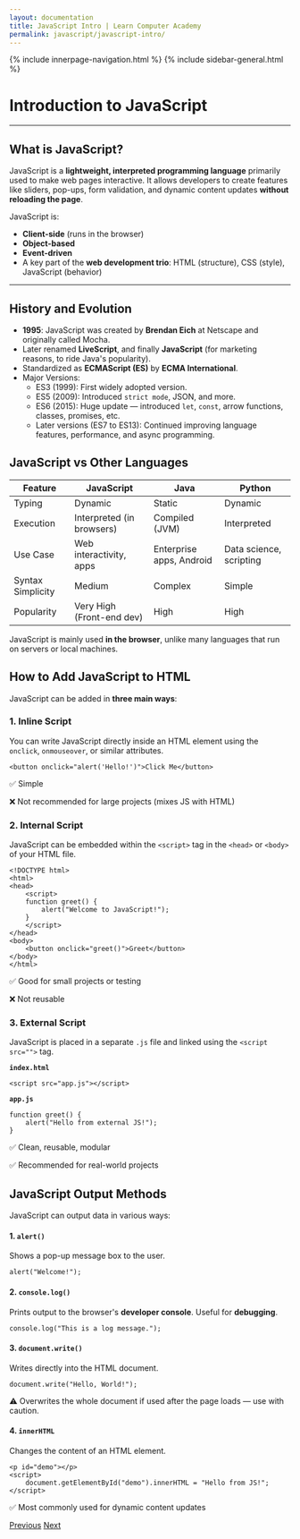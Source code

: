 ```yaml
---
layout: documentation
title: JavaScript Intro | Learn Computer Academy
permalink: javascript/javascript-intro/
---
```

<div class="loader">
{% include innerpage-navigation.html %}
{% include sidebar-general.html %}
            <div class="page-content">
                <div class="content-wrapper">
                    <div class="row">
                        <div class="col-md-9 content">
                            <!-- Your content goes started here -->
                            <div class="doc-content">
                                <h1>Introduction to JavaScript</h1>
                                <hr>
                                <h2>What is JavaScript?</h2>
                                <p>JavaScript is a <strong>lightweight, interpreted programming language</strong> primarily used to make web pages interactive. It allows developers to create features like sliders, pop-ups, form validation, and dynamic content updates <strong>without reloading the page</strong>.</p>
                                <p>JavaScript is:</p>
                                <ul>
                                    <li><strong>Client-side</strong> (runs in the browser)</li>
                                    <li><strong>Object-based</strong></li>
                                    <li><strong>Event-driven</strong></li>
                                    <li>A key part of the <strong>web development trio</strong>: HTML (structure), CSS (style), JavaScript (behavior)</li>
                                </ul>
                                <hr>
                                <h2>History and Evolution</h2>
                                <ul>
                                    <li><strong>1995</strong>: JavaScript was created by <strong>Brendan Eich</strong> at Netscape and originally called Mocha.</li>
                                    <li>Later renamed <strong>LiveScript</strong>, and finally <strong>JavaScript</strong> (for marketing reasons, to ride Java's popularity).</li>
                                    <li>Standardized as <strong>ECMAScript (ES)</strong> by <strong>ECMA International</strong>.</li>
                                    <li>Major Versions:
                                        <ul>
                                            <li>ES3 (1999): First widely adopted version.</li>
                                            <li>ES5 (2009): Introduced <code>strict mode</code>, JSON, and more.</li>
                                            <li>ES6 (2015): Huge update — introduced <code>let</code>, <code>const</code>, arrow functions, classes, promises, etc.</li>
                                            <li>Later versions (ES7 to ES13): Continued improving language features, performance, and async programming.</li>
                                        </ul>
                                    </li>
                                </ul>
                                <h2>JavaScript vs Other Languages</h2>
                                <table class="table table-striped table-bordered">
                                    <thead class="thead-shades">
                                        <tr>
                                            <th scope="col">Feature</th>
                                            <th scope="col">JavaScript</th>
                                            <th scope="col">Java</th>
                                            <th scope="col">Python</th>
                                        </tr>
                                    </thead>
                                    <tbody>
                                        <tr>
                                            <td scope="row">Typing</td>
                                            <td>Dynamic</td>
                                            <td>Static</td>
                                            <td>Dynamic</td>
                                        </tr>
                                        <tr>
                                            <td scope="row">Execution</td>
                                            <td>Interpreted (in browsers)</td>
                                            <td>Compiled (JVM)</td>
                                            <td>Interpreted</td>
                                        </tr>  
                                        <tr>
                                            <td scope="row">Use Case</td>
                                            <td>Web interactivity, apps</td>
                                            <td>Enterprise apps, Android</td>
                                            <td>Data science, scripting</td>
                                        </tr>                                          
                                        <tr>
                                            <td scope="row">Syntax Simplicity</td>
                                            <td>Medium</td>
                                            <td>Complex</td>
                                            <td>Simple</td>
                                        </tr>                                         
                                        <tr>
                                            <td scope="row">Popularity</td>
                                            <td>Very High (Front-end dev)</td>
                                            <td>High</td>
                                            <td>High</td>
                                        </tr>                                        
                                    </tbody>
                                </table>
                                <p>JavaScript is mainly used <strong>in the browser</strong>, unlike many languages that run on servers or local machines.</p>
                                <h2>How to Add JavaScript to HTML</h2>
                                <p>JavaScript can be added in <strong>three main ways</strong>:</p>
                                <h3>1. Inline Script</h3>
                                <p>You can write JavaScript directly inside an HTML element using the <code>onclick</code>, <code>onmouseover</code>, or similar attributes.</p>
                                <pre class="snippet"><code class="html">&lt;button onclick="alert('Hello!')">Click Me&lt;/button></code></pre>
                                <p>✅ Simple</p>
                                <p>❌ Not recommended for large projects (mixes JS with HTML)</p>
                                <h3>2. Internal Script</h3>
                                <p>JavaScript can be embedded within the <code>&lt;script&gt;</code> tag in the <code>&lt;head&gt;</code> or <code>&lt;body&gt;</code> of your HTML file.</p>
                                <pre class="snippet"><code class="html">&lt;!DOCTYPE html>
&lt;html>
&lt;head>
    &lt;script>
    function greet() {
        alert("Welcome to JavaScript!");
    }
    &lt;/script>
&lt;/head>
&lt;body>
    &lt;button onclick="greet()">Greet&lt;/button>
&lt;/body>
&lt;/html>
</code></pre>
                                <p>✅ Good for small projects or testing</p>
                                <p>❌ Not reusable</p>
                                <h3>3. External Script</h3>
                                <p>JavaScript is placed in a separate <code>.js</code> file and linked using the <code>&lt;script src=""></code> tag.</p>      
                                <code><strong>index.html</strong></code>
                                <pre class="snippet"><code class="html">&lt;script src="app.js">&lt;/script></code></pre>
                                <code><strong>app.js</strong></code>
                                <pre class="snippet"><code class="js">function greet() {
    alert("Hello from external JS!");
}</code></pre>
                                <p>✅ Clean, reusable, modular</p>
                                <p>✅ Recommended for real-world projects</p>
                                <h2>JavaScript Output Methods</h2>
                                <p>JavaScript can output data in various ways:</p>
                                <h4>1. <code>alert()</code></h4>
                                <p>Shows a pop-up message box to the user.</p>
                                <pre class="snippet"><code class="js">alert("Welcome!");</code></pre>
                                <h4>2. <code>console.log()</code></h4>
                                <p>Prints output to the browser's <strong>developer console</strong>. Useful for <strong>debugging</strong>.</p>
                                <pre class="snippet"><code class="js">console.log("This is a log message.");</code></pre>
                                <h4>3. <code>document.write()</code></h4>
                                <p>Writes directly into the HTML document.</p>
                                <pre class="snippet"><code class="js">document.write("Hello, World!");</code></pre>
                                <p>⚠️ Overwrites the whole document if used after the page loads — use with caution.</p>
                                <h4>4. <code>innerHTML</code></h4>
                                <p>Changes the content of an HTML element.</p>
                                <pre class="snippet"><code class="html">&lt;p id="demo">&lt;/p>
&lt;script>
    document.getElementById("demo").innerHTML = "Hello from JS!";
&lt;/script></code></pre>
                                <p>✅ Most commonly used for dynamic content updates</p>
                            <!-- /.Your content goes ends here -->
                            <div class="footer-btn d-flex justify-content-between">
                                <a href="/javascript/js-syllabus" class="btn"><i class="fas fa-arrow-circle-left"></i>Previous</a>
                                <a href="/javascript/javascript-basics" class="btn">Next<i class="fas fa-arrow-circle-right"></i></a>
                            </div>
                            <!-- /.End of footer button -->
                        </div>
                        <!-- Right Sidebar Start-->
                        <?php include './includes/right-sidebar-innerpage.php'; ?>
                        <!-- Right-Sidebar End -->
                    </div>
                </div>



